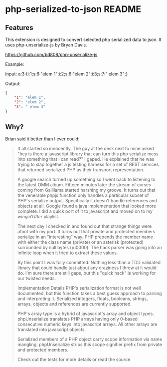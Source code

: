 # php-serialized-to-json README

## Features

This extension is designed to convert selected php serialized data to json.  It uses php-unserialize-js by Bryan Davis.

https://github.com/bd808/php-unserialize-js

Example:

Input: a:3:{i:1;s:6:"elem 1";i:2;s:6:"elem 2";i:3;s:7:" elem 3";}

Output: 
```json
{
    "1": "elem 1",
    "2": "elem 2",
    "3": " elem 3"
}
```

## Why?
Brian said it better than I ever could:

> It all started so innocently. The guy at the desk next to mine asked "hey is there a javascript library that can turn this php serialize mess into something that I can read?" I gaped. He explained that he was trying to slap together a js testing harness for a set of REST services that returned serialized PHP as their transport representation.
> 
> A google search turned up something so I went back to listening to the latest OMM album. Fifteen minutes later the stream of curses coming from Gallilama started harshing my groove. It turns out that the venerable phpjs function only handles a particular subset of PHP's serialize output. Specifically it doesn't handle references and objects at all. Google found a java implementation that looked more complete. I did a quick port of it to javascript and moved on to my $wingin' Utter$ playlist.
> 
> The next day I checked in and found out that strange things were afoot with my port. It turns out that private and protected members serialize in an "interesting" way. PHP prepends the member name with either the class name (private) or an asterisk (protected) surrounded by null bytes (\u0000). The hack parser was going into an infinite loop when it tried to extract these values.
> 
> By this point I was fully committed. Nothing less than a TDD validated library that could handle just about any craziness I threw at it would do. I'm sure there are still gaps, but this "quick hack" is working for our twisted needs.
> 
> Implementation Details
PHP's serialization format is not well documented, but this function takes a best guess approach to parsing and interpreting it. Serialized integers, floats, booleans, strings, arrays, objects and references are currently supported.
> 
> PHP's array type is a hybrid of javascript's array and object types. phpUnserialize translates PHP arrays having only 0-based consecutive numeric keys into javascript arrays. All other arrays are translated into javascript objects.
> 
> Serialized members of a PHP object carry scope information via name mangling. phpUnserialize strips this scope signifier prefix from private and protected members.
> 
> Check out the tests for more details or read the source.